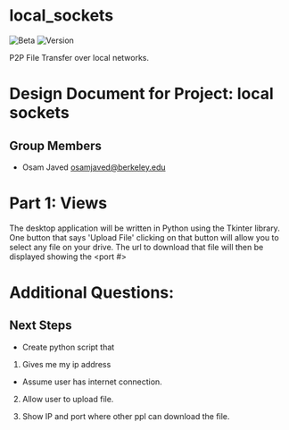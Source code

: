 # local_sockets
![Beta](https://img.shields.io/badge/status-beta-yellowgreen.svg?style=flat "Beta")
![Version](https://img.shields.io/badge/Version-0.0-yellowgreen.svg)


P2P File Transfer over local networks.  

Design Document for Project: local sockets
==========================================

## Group Members

* Osam Javed <osamjaved@berkeley.edu>

# Part 1: Views
The desktop application will be written in Python using the Tkinter library. One button that says 'Upload File' clicking 
on that button will allow you to select any file on your drive.  The url to download that file will then be displayed showing the
<ip address> <port #> 


# Additional Questions:

## Next Steps
* Create python script that
 1. Gives me my ip address
   - Assume user has internet connection. 
   
 2. Allow user to upload file. 
 
 3. Show IP and port where other ppl can download the file. 
